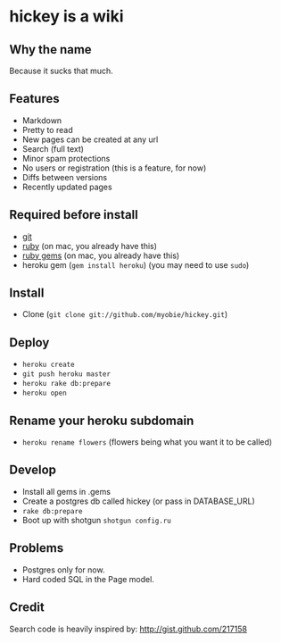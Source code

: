hickey is a wiki
================

Why the name
------------

Because it sucks that much.

Features
--------

* Markdown
* Pretty to read
* New pages can be created at any url
* Search (full text)
* Minor spam protections
* No users or registration (this is a feature, for now)
* Diffs between versions
* Recently updated pages

Required before install
-----------------------

* [git](http://git-scm.com/)
* [ruby](http://www.ruby-lang.org/) (on mac, you already have this)
* [ruby gems](http://docs.rubygems.org/read/chapter/3) (on mac, you already have this)
* heroku gem (`gem install heroku`) (you may need to use `sudo`)

Install
-------

* Clone (`git clone git://github.com/myobie/hickey.git`)

Deploy
------

* `heroku create`
* `git push heroku master`
* `heroku rake db:prepare`
* `heroku open`

Rename your heroku subdomain
----------------------------

* `heroku rename flowers` (flowers being what you want it to be called)

Develop
-------

* Install all gems in .gems
* Create a postgres db called hickey (or pass in DATABASE_URL)
* `rake db:prepare`
* Boot up with shotgun `shotgun config.ru`

Problems
--------

* Postgres only for now. 
* Hard coded SQL in the Page model.

Credit
------

Search code is heavily inspired by: <http://gist.github.com/217158>